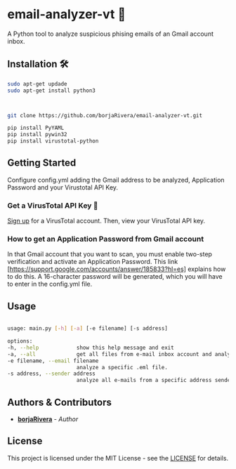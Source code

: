 # email-analyzer-vt :email:

A Python tool to analyze suspicious phising emails of an Gmail account inbox.


## Installation 🛠

```bash
sudo apt-get updade
sudo apt-get install python3



git clone https://github.com/borjaRivera/email-analyzer-vt.git

pip install PyYAML
pip install pywin32
pip install virustotal-python
```




## Getting Started
Configure config.yml adding the Gmail address to be analyzed, Application Password and your Virustotal API Key.

### Get a VirusTotal API Key 🔑
[Sign up](https://www.virustotal.com/gui/join-us) for a VirusTotal account. Then, view your VirusTotal API key.

### How to get an Application Password from Gmail account
In that Gmail account that you want to scan, you must enable two-step verification and activate an Application Password. This link [https://support.google.com/accounts/answer/185833?hl=es] explains how to do this. A 16-character password will be generated, which you will have to enter in the config.yml file.


## Usage

```bash

usage: main.py [-h] [-a] [-e filename] [-s address]

options:
-h, --help            show this help message and exit
-a, --all             get all files from e-mail inbox account and analyze them.
-e filename, --email filename
                      analyze a specific .eml file.
-s address, --sender address
                      analyze all e-mails from a specific address sender.

```

## Authors & Contributors

* [**borjaRivera**](https://github.com/borjaRivera) - *Author*


## License
This project is licensed under the MIT License - see the [LICENSE](LICENSE) for details.
